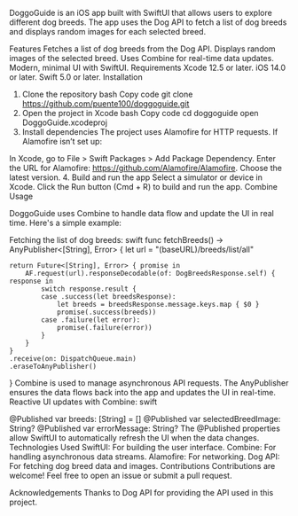 DoggoGuide is an iOS app built with SwiftUI that allows users to explore different dog breeds. The app uses the Dog API to fetch a list of dog breeds and displays random images for each selected breed.

Features
Fetches a list of dog breeds from the Dog API.
Displays random images of the selected breed.
Uses Combine for real-time data updates.
Modern, minimal UI with SwiftUI.
Requirements
Xcode 12.5 or later.
iOS 14.0 or later.
Swift 5.0 or later.
Installation
1. Clone the repository
bash
Copy code
git clone https://github.com/puente100/doggoguide.git
2. Open the project in Xcode
bash
Copy code
cd doggoguide
open DoggoGuide.xcodeproj
3. Install dependencies
The project uses Alamofire for HTTP requests. If Alamofire isn’t set up:

In Xcode, go to File > Swift Packages > Add Package Dependency.
Enter the URL for Alamofire: https://github.com/Alamofire/Alamofire.
Choose the latest version.
4. Build and run the app
Select a simulator or device in Xcode.
Click the Run button (Cmd + R) to build and run the app.
Combine Usage

DoggoGuide uses Combine to handle data flow and update the UI in real time. Here's a simple example:

Fetching the list of dog breeds:
swift
func fetchBreeds() -> AnyPublisher<[String], Error> {
    let url = "\(baseURL)/breeds/list/all"
    
    return Future<[String], Error> { promise in
        AF.request(url).responseDecodable(of: DogBreedsResponse.self) { response in
            switch response.result {
            case .success(let breedsResponse):
                let breeds = breedsResponse.message.keys.map { $0 }
                promise(.success(breeds))
            case .failure(let error):
                promise(.failure(error))
            }
        }
    }
    .receive(on: DispatchQueue.main)
    .eraseToAnyPublisher()
}
Combine is used to manage asynchronous API requests.
The AnyPublisher ensures the data flows back into the app and updates the UI in real-time.
Reactive UI updates with Combine:
swift

@Published var breeds: [String] = []
@Published var selectedBreedImage: String?
@Published var errorMessage: String?
The @Published properties allow SwiftUI to automatically refresh the UI when the data changes.
Technologies Used
SwiftUI: For building the user interface.
Combine: For handling asynchronous data streams.
Alamofire: For networking.
Dog API: For fetching dog breed data and images.
Contributions
Contributions are welcome! Feel free to open an issue or submit a pull request.

Acknowledgements
Thanks to Dog API for providing the API used in this project.

